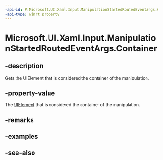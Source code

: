 ```yaml
---
-api-id: P:Microsoft.UI.Xaml.Input.ManipulationStartedRoutedEventArgs.Container
-api-type: winrt property
---
```


<!-- Property syntax
public Microsoft.UI.Xaml.UIElement Container { get; }
-->

# Microsoft.UI.Xaml.Input.ManipulationStartedRoutedEventArgs.Container

## -description
Gets the [UIElement](../microsoft.ui.xaml/uielement.md) that is considered the container of the manipulation.

## -property-value
The [UIElement](../microsoft.ui.xaml/uielement.md) that is considered the container of the manipulation.
## -remarks
<!--Container is a concept in the Directmanipulation API that I do not yet understand. Needs more research.-->

## -examples

## -see-also
